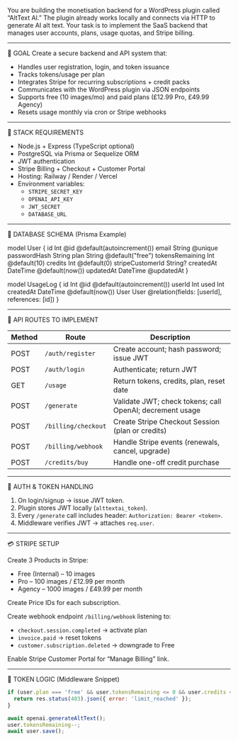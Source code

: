 You are building the monetisation backend for a WordPress plugin called “AltText AI.” 
The plugin already works locally and connects via HTTP to generate AI alt text. 
Your task is to implement the SaaS backend that manages user accounts, plans, usage quotas, and Stripe billing.

---

🎯 GOAL
Create a secure backend and API system that:
- Handles user registration, login, and token issuance
- Tracks tokens/usage per plan
- Integrates Stripe for recurring subscriptions + credit packs
- Communicates with the WordPress plugin via JSON endpoints
- Supports free (10 images/mo) and paid plans (£12.99 Pro, £49.99 Agency)
- Resets usage monthly via cron or Stripe webhooks

---

🧩 STACK REQUIREMENTS
- Node.js + Express (TypeScript optional)
- PostgreSQL via Prisma or Sequelize ORM
- JWT authentication
- Stripe Billing + Checkout + Customer Portal
- Hosting: Railway / Render / Vercel
- Environment variables:
  - `STRIPE_SECRET_KEY`
  - `OPENAI_API_KEY`
  - `JWT_SECRET`
  - `DATABASE_URL`

---

🧱 DATABASE SCHEMA (Prisma Example)

model User {
  id                Int      @id @default(autoincrement())
  email             String   @unique
  passwordHash      String
  plan              String   @default("free")
  tokensRemaining   Int      @default(10)
  credits           Int      @default(0)
  stripeCustomerId  String?
  createdAt         DateTime @default(now())
  updatedAt         DateTime @updatedAt
}

model UsageLog {
  id        Int      @id @default(autoincrement())
  userId    Int
  used      Int
  createdAt DateTime @default(now())
  User      User     @relation(fields: [userId], references: [id])
}

---

🧠 API ROUTES TO IMPLEMENT

| Method | Route | Description |
|--------|-------|-------------|
| POST | `/auth/register` | Create account; hash password; issue JWT |
| POST | `/auth/login` | Authenticate; return JWT |
| GET | `/usage` | Return tokens, credits, plan, reset date |
| POST | `/generate` | Validate JWT; check tokens; call OpenAI; decrement usage |
| POST | `/billing/checkout` | Create Stripe Checkout Session (plan or credits) |
| POST | `/billing/webhook` | Handle Stripe events (renewals, cancel, upgrade) |
| POST | `/credits/buy` | Handle one-off credit purchase |

---

🔐 AUTH & TOKEN HANDLING

1. On login/signup → issue JWT token.
2. Plugin stores JWT locally (`alttextai_token`).
3. Every `/generate` call includes header:
   `Authorization: Bearer <token>`.
4. Middleware verifies JWT → attaches `req.user`.

---

💳 STRIPE SETUP

Create 3 Products in Stripe:
- Free (Internal) – 10 images
- Pro – 100 images / £12.99 per month
- Agency – 1000 images / £49.99 per month

Create Price IDs for each subscription.

Create webhook endpoint `/billing/webhook` listening to:
- `checkout.session.completed` → activate plan
- `invoice.paid` → reset tokens
- `customer.subscription.deleted` → downgrade to Free

Enable Stripe Customer Portal for “Manage Billing” link.

---

🧮 TOKEN LOGIC (Middleware Snippet)
```js
if (user.plan === 'free' && user.tokensRemaining <= 0 && user.credits <= 0) {
  return res.status(403).json({ error: 'limit_reached' });
}

await openai.generateAltText();
user.tokensRemaining--;
await user.save();